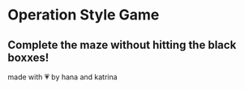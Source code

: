 # Operation Style Game
## Complete the maze without hitting the black boxxes!
made with 💗 by hana and katrina